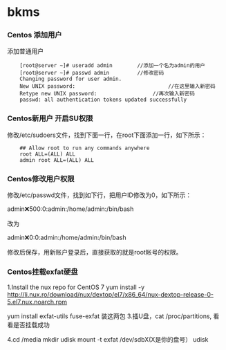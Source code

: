# bkms

### Centos 添加用户
添加普通用户

```
    [root@server ~]# useradd admin        //添加一个名为admin的用户
    [root@server ~]# passwd admin         //修改密码
    Changing password for user admin.
    New UNIX password:                              //在这里输入新密码
    Retype new UNIX password:                  //再次输入新密码
    passwd: all authentication tokens updated successfully
```

### Centos新用户 开启SU权限

修改/etc/sudoers文件，找到下面一行，在root下面添加一行，如下所示：

```
    ## Allow root to run any commands anywhere
    root ALL=(ALL) ALL
    admin root ALL=(ALL) ALL
```

### Centos修改用户权限

修改/etc/passwd文件，找到如下行，把用户ID修改为0，如下所示：

admin:x:500:0:admin:/home/admin:/bin/bash

改为

admin:x:0:0:admin:/home/admin:/bin/bash

修改后保存，用新账户登录后，直接获取的就是root帐号的权限。


### Centos挂载exfat硬盘
1.Install the nux repo for CentOS 7
yum install -y http://li.nux.ro/download/nux/dextop/el7/x86_64/nux-dextop-release-0-5.el7.nux.noarch.rpm

yum install exfat-utils fuse-exfat
装这两包
3.插U盘，cat /proc/partitions, 看看是否挂载成功

4.cd /media
mkdir udisk
mount -t exfat /dev/sdbX(X是你的盘号） udisk